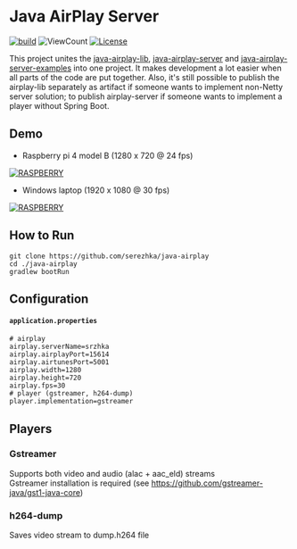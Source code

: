 # Java AirPlay Server

[![build](https://github.com/serezhka/java-airplay/actions/workflows/build.yaml/badge.svg)](https://github.com/serezhka/java-airplay/actions/workflows/build.yaml)
![ViewCount](https://views.whatilearened.today/views/github/serezhka/java-airplay.svg)
[![License](https://img.shields.io/badge/license-MIT-blue.svg)](http://opensource.org/licenses/MIT)

This project unites the [java-airplay-lib](https://github.com/serezhka/java-airplay-lib), [java-airplay-server](https://github.com/serezhka/java-airplay-server)
and [java-airplay-server-examples](https://github.com/serezhka/java-airplay-server-examples) into one project.
It makes development a lot easier when all parts of the code are put together.
Also, it's still possible to publish the airplay-lib separately as artifact if someone wants to implement non-Netty server solution;
to publish airplay-server if someone wants to implement a player without Spring Boot.

## Demo

* Raspberry pi 4 model B (1280 x 720 @ 24 fps)

[![RASPBERRY](https://img.youtube.com/vi/uRvgVkLWfSI/hqdefault.jpg)](https://youtu.be/uRvgVkLWfSI)

* Windows laptop (1920 x 1080 @ 30 fps)

[![RASPBERRY](https://img.youtube.com/vi/RT1hVWGJzos/hqdefault.jpg)](https://youtu.be/RT1hVWGJzos)

## How to Run

```shell
git clone https://github.com/serezhka/java-airplay
cd ./java-airplay
gradlew bootRun
```

## Configuration

#### **`application.properties`**
```properties
# airplay
airplay.serverName=srzhka
airplay.airplayPort=15614
airplay.airtunesPort=5001
airplay.width=1280
airplay.height=720
airplay.fps=30
# player (gstreamer, h264-dump)
player.implementation=gstreamer
```

## Players

### Gstreamer

Supports both video and audio (alac + aac_eld) streams <br>
Gstreamer installation is required (see https://github.com/gstreamer-java/gst1-java-core)

### h264-dump

Saves video stream to dump.h264 file